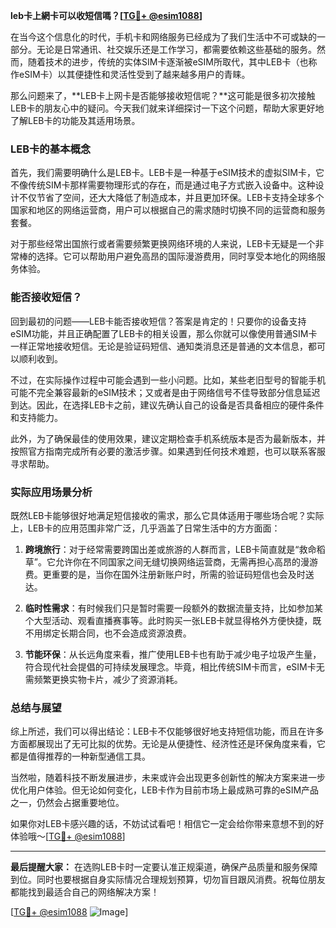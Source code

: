 **leb卡上網卡可以收短信嗎？[[TG💪+ @esim1088](https://t.me/s/esim1088)]**

在当今这个信息化的时代，手机卡和网络服务已经成为了我们生活中不可或缺的一部分。无论是日常通讯、社交娱乐还是工作学习，都需要依赖这些基础的服务。然而，随着技术的进步，传统的实体SIM卡逐渐被eSIM所取代，其中LEB卡（也称作eSIM卡）以其便捷性和灵活性受到了越来越多用户的青睐。

那么问题来了，**LEB卡上网卡是否能够接收短信呢？**这可能是很多初次接触LEB卡的朋友心中的疑问。今天我们就来详细探讨一下这个问题，帮助大家更好地了解LEB卡的功能及其适用场景。

### LEB卡的基本概念

首先，我们需要明确什么是LEB卡。LEB卡是一种基于eSIM技术的虚拟SIM卡，它不像传统SIM卡那样需要物理形式的存在，而是通过电子方式嵌入设备中。这种设计不仅节省了空间，还大大降低了制造成本，并且更加环保。LEB卡支持全球多个国家和地区的网络运营商，用户可以根据自己的需求随时切换不同的运营商和服务套餐。

对于那些经常出国旅行或者需要频繁更换网络环境的人来说，LEB卡无疑是一个非常棒的选择。它可以帮助用户避免高昂的国际漫游费用，同时享受本地化的网络服务体验。

### 能否接收短信？

回到最初的问题——LEB卡能否接收短信？答案是肯定的！只要你的设备支持eSIM功能，并且正确配置了LEB卡的相关设置，那么你就可以像使用普通SIM卡一样正常地接收短信。无论是验证码短信、通知类消息还是普通的文本信息，都可以顺利收到。

不过，在实际操作过程中可能会遇到一些小问题。比如，某些老旧型号的智能手机可能不完全兼容最新的eSIM技术；又或者是由于网络信号不佳导致部分信息延迟到达。因此，在选择LEB卡之前，建议先确认自己的设备是否具备相应的硬件条件和支持能力。

此外，为了确保最佳的使用效果，建议定期检查手机系统版本是否为最新版本，并按照官方指南完成所有必要的激活步骤。如果遇到任何技术难题，也可以联系客服寻求帮助。

### 实际应用场景分析

既然LEB卡能够很好地满足短信接收的需求，那么它具体适用于哪些场合呢？实际上，LEB卡的应用范围非常广泛，几乎涵盖了日常生活中的方方面面：

1. **跨境旅行**：对于经常需要跨国出差或旅游的人群而言，LEB卡简直就是“救命稻草”。它允许你在不同国家之间无缝切换网络运营商，无需再担心高昂的漫游费。更重要的是，当你在国外注册新账户时，所需的验证码短信也会及时送达。
   
2. **临时性需求**：有时候我们只是暂时需要一段额外的数据流量支持，比如参加某个大型活动、观看直播赛事等。此时购买一张LEB卡就显得格外方便快捷，既不用绑定长期合同，也不会造成资源浪费。

3. **节能环保**：从长远角度来看，推广使用LEB卡也有助于减少电子垃圾产生量，符合现代社会提倡的可持续发展理念。毕竟，相比传统SIM卡而言，eSIM卡无需频繁更换实物卡片，减少了资源消耗。

### 总结与展望

综上所述，我们可以得出结论：LEB卡不仅能够很好地支持短信功能，而且在许多方面都展现出了无可比拟的优势。无论是从便捷性、经济性还是环保角度来看，它都是值得推荐的一种新型通信工具。

当然啦，随着科技不断发展进步，未来或许会出现更多创新性的解决方案来进一步优化用户体验。但无论如何变化，LEB卡作为目前市场上最成熟可靠的eSIM产品之一，仍然会占据重要地位。

如果你对LEB卡感兴趣的话，不妨试试看吧！相信它一定会给你带来意想不到的好体验哦～[[TG💪+ @esim1088](https://t.me/s/esim1088)]

---

**最后提醒大家：** 在选购LEB卡时一定要认准正规渠道，确保产品质量和服务保障到位。同时也要根据自身实际情况合理规划预算，切勿盲目跟风消费。祝每位朋友都能找到最适合自己的网络解决方案！

[[TG💪+ @esim1088](https://t.me/s/esim1088) ![Image](https://i.postimg.cc/4NQfJmqS/Snipaste-2025-05-13-00-14-12.png)]